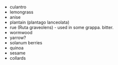 * culantro
* lemongrass
* anise
* plantain (plantago lanceolata)
* rue (Ruta graveolens) - used in some grappa. bitter.
* wormwood
* yarrow?
* solanum berries
* quinoa
* sesame
* collards
